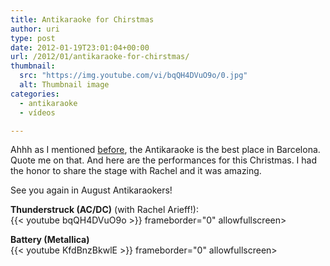 ```yaml
---
title: Antikaraoke for Chirstmas
author: uri
type: post
date: 2012-01-19T23:01:04+00:00
url: /2012/01/antikaraoke-for-chirstmas/
thumbnail:
  src: "https://img.youtube.com/vi/bqQH4DVuO9o/0.jpg"
  alt: Thumbnail image
categories:
  - antikaraoke
  - vídeos

---
```

Ahhh as I mentioned [before][1], the Antikaraoke is the best place in Barcelona. Quote me on that. And here are the performances for this Christmas. I had the honor to share the stage with Rachel and it was amazing.

See you again in August Antikaraokers!

**Thunderstruck (AC/DC)** (with Rachel Arieff!):  
{{< youtube bqQH4DVuO9o >}} frameborder="0" allowfullscreen></iframe>

**Battery (Metallica)**  
{{< youtube KfdBnzBkwlE >}} frameborder="0" allowfullscreen></iframe>

 [1]: /2011/03/back-to-the-antikaraoke/